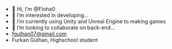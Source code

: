 - 👋 Hi, I’m @Floha0
- 👀 I’m interested in developing...
- 🌱 I’m currently using Unity and Unreal Engine to making games
- 💞️ I’m looking to collaborate on back-end...
- fgulhan07@gmail.com
- Furkan Gülhan, Highschool student

<!---
Floha0/Floha0 is a ✨ special ✨ repository because its `README.md` (this file) appears on your GitHub profile.
You can click the Preview link to take a look at your changes.
--->
